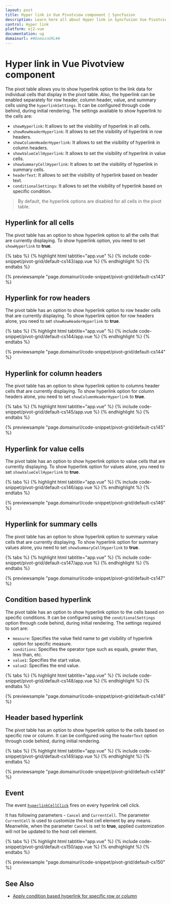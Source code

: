 ```yaml
---
layout: post
title: Hyper link in Vue Pivotview component | Syncfusion
description: Learn here all about Hyper link in Syncfusion Vue Pivotview component of Syncfusion Essential JS 2 and more.
control: Hyper link 
platform: ej2-vue
documentation: ug
domainurl: ##DomainURL##
---
```


# Hyper link in Vue Pivotview component

The pivot table allows you to show hyperlink option to the link data for individual cells that display in the pivot table. Also, the hyperlink can be enabled separately for row header, column header, value, and summary cells using the `hyperlinkSettings`. It can be configured through code behind, during initial rendering. The settings available to show hyperlink to the cells are:

* `showHyperlink`: It allows to set the visibility of hyperlink in all cells.
* `showRowHeaderHyperlink`: It allows to set the visibility of hyperlink in row headers.
* `showColumnHeaderHyperlink`: It allows to set the visibility of hyperlink in column headers.
* `showValueCellHyperlink`: It allows to set the visibility of hyperlink in value cells.
* `showSummaryCellHyperlink`: It allows to set the visibility of hyperlink in summary cells.
* `headerText`: It allows to set the visibility of hyperlink based on header text.
* `conditionalSettings`: It allows to set the visibility of hyperlink based on specific condition.

> By default, the hyperlink options are disabled for all cells in the pivot table.

## Hyperlink for all cells

The pivot table has an option to show hyperlink option to all the cells that are currently displaying. To show hyperlink option, you need to set `showHyperlink` to **true**.

{% tabs %}
{% highlight html tabtitle="app.vue" %}
{% include code-snippet/pivot-grid/default-cs143/app.vue %}
{% endhighlight %}
{% endtabs %}
        
{% previewsample "page.domainurl/code-snippet/pivot-grid/default-cs143" %}

## Hyperlink for row headers

The pivot table has an option to show hyperlink option to row header cells that are currently displaying. To show hyperlink option for row headers alone, you need to set `showRowHeaderHyperlink` to **true**.

{% tabs %}
{% highlight html tabtitle="app.vue" %}
{% include code-snippet/pivot-grid/default-cs144/app.vue %}
{% endhighlight %}
{% endtabs %}
        
{% previewsample "page.domainurl/code-snippet/pivot-grid/default-cs144" %}

## Hyperlink for column headers

The pivot table has an option to show hyperlink option to columns header cells that are currently displaying. To show hyperlink option for column headers alone, you need to set `showColumnHeaderHyperlink` to **true**.

{% tabs %}
{% highlight html tabtitle="app.vue" %}
{% include code-snippet/pivot-grid/default-cs145/app.vue %}
{% endhighlight %}
{% endtabs %}
        
{% previewsample "page.domainurl/code-snippet/pivot-grid/default-cs145" %}

## Hyperlink for value cells

The pivot table has an option to show hyperlink option to value cells that are currently displaying. To show hyperlink option for values alone, you need to set `showValueCellHyperlink` to **true**.

{% tabs %}
{% highlight html tabtitle="app.vue" %}
{% include code-snippet/pivot-grid/default-cs146/app.vue %}
{% endhighlight %}
{% endtabs %}
        
{% previewsample "page.domainurl/code-snippet/pivot-grid/default-cs146" %}

## Hyperlink for summary cells

The pivot table has an option to show hyperlink option to summary value cells that are currently displaying. To show hyperlink option for summary values alone, you need to set `showSummaryCellHyperlink` to **true**.

{% tabs %}
{% highlight html tabtitle="app.vue" %}
{% include code-snippet/pivot-grid/default-cs147/app.vue %}
{% endhighlight %}
{% endtabs %}
        
{% previewsample "page.domainurl/code-snippet/pivot-grid/default-cs147" %}

## Condition based hyperlink

The pivot table has an option to show hyperlink option to the cells based on specific conditions. It can be configured using the `conditionalSettings` option through code behind, during initial rendering. The settings required to sort are:

* `measure`: Specifies the value field name to get visibility of hyperlink option for specific measure.
* `conditions`: Specifies the operator type such as equals, greater than, less than, etc.
* `value1`: Specifies the start value.
* `value2`: Specifies the end value.

{% tabs %}
{% highlight html tabtitle="app.vue" %}
{% include code-snippet/pivot-grid/default-cs148/app.vue %}
{% endhighlight %}
{% endtabs %}
        
{% previewsample "page.domainurl/code-snippet/pivot-grid/default-cs148" %}

## Header based hyperlink

The pivot table has an option to show hyperlink option to the cells based on specific row or column. It can be configured using the `headerText` option through code behind, during initial rendering.

{% tabs %}
{% highlight html tabtitle="app.vue" %}
{% include code-snippet/pivot-grid/default-cs149/app.vue %}
{% endhighlight %}
{% endtabs %}
        
{% previewsample "page.domainurl/code-snippet/pivot-grid/default-cs149" %}

## Event

The event [`hyperlinkCellClick`](https://ej2.syncfusion.com/vue/documentation/api/pivotview/#hyperlinkcellclick) fires on every hyperlink cell click.

It has following parameters - `Cancel` and `CurrentCell`. The parameter `CurrentCell` is used to customize the host cell element by any means. Meanwhile, when the parameter `Cancel` is set to **true**, applied customization will not be updated to the host cell element.

{% tabs %}
{% highlight html tabtitle="app.vue" %}
{% include code-snippet/pivot-grid/default-cs150/app.vue %}
{% endhighlight %}
{% endtabs %}
        
{% previewsample "page.domainurl/code-snippet/pivot-grid/default-cs150" %}

## See Also

* [Apply condition based hyperlink for specific row or column](./how-to/apply-condition-based-hyper-link-for-specific-row-or-column)